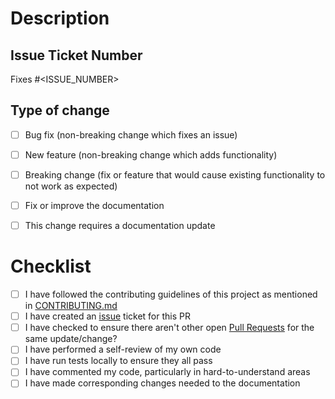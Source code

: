 # Description

<!-- Include a summary of the change made and also list the dependencies that are required if any -->

## Issue Ticket Number

Fixes #<ISSUE_NUMBER>

<!-- Specify above which issue this fixes by referencing the issue number (`#<ISSUE_NUMBER>`) or issue URL. -->
<!-- Example: Fixes https://github.com/colbyfayock/next-cloudinary/issues/<ISSUE_NUMBER> -->

## Type of change

<!-- Please select all options that are applicable. -->

- [ ] Bug fix (non-breaking change which fixes an issue)
- [ ] New feature (non-breaking change which adds functionality)
- [ ] Breaking change (fix or feature that would cause existing functionality to not work as expected)
- [ ] Fix or improve the documentation
- [ ] This change requires a documentation update


# Checklist

<!-- These must all be followed and checked. -->

- [ ] I have followed the contributing guidelines of this project as mentioned in [CONTRIBUTING.md](/CONTRIBUTING.md)
- [ ] I have created an [issue](https://github.com/colbyfayock/next-cloudinary/issues) ticket for this PR
- [ ] I have checked to ensure there aren't other open [Pull Requests](https://github.com/colbyfayock/next-cloudinary/pulls) for the same update/change?
- [ ] I have performed a self-review of my own code
- [ ] I have run tests locally to ensure they all pass
- [ ] I have commented my code, particularly in hard-to-understand areas
- [ ] I have made corresponding changes needed to the documentation
